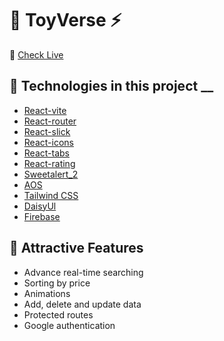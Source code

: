 # 🎠 ToyVerse ⚡

🚀 [Check Live](https://joytoyverse.web.app/)

## 🌟 Technologies in this project \_\_

- [React-vite](https://vitejs.dev/)
- [React-router](https://reactrouter.com/)
- [React-slick](https://react-slick.neostack.com/)
- [React-icons](https://react-icons.github.io/react-icons/)
- [React-tabs](https://www.npmjs.com/package/react-tabs)
- [React-rating](https://github.com/smastrom/react-rating)
- [Sweetalert_2](https://sweetalert2.github.io/)
- [AOS](https://michalsnik.github.io/aos/)
- [Tailwind CSS](https://tailwindcss.com/)
- [DaisyUl](https://daisyui.com/)
- [Firebase](https://firebase.google.com/)

## 🌟 Attractive Features

- Advance real-time searching
- Sorting by price
- Animations
- Add, delete and update data
- Protected routes
- Google authentication
